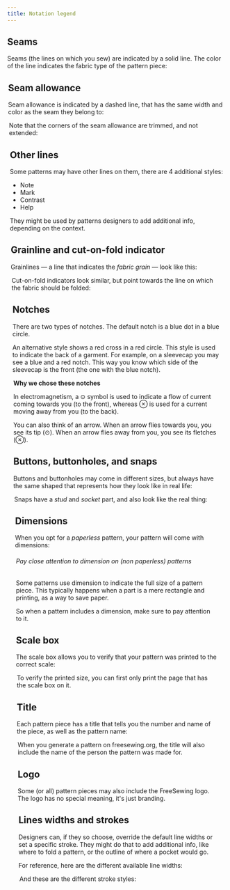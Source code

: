 ```yaml
---
title: Notation legend
---
```


## Seams

Seams (the lines on which you sew) are indicated by a solid line. The color of the line indicates the fabric type of the pattern piece:

<Legend part="fabricLines" caption="Seamlines for different fabric types" >

## Seam allowance

Seam allowance is indicated by a dashed line, that has the same width and color as the seam they belong to:

<Legend part="saLines" caption="Seam allowance for different fabric types" >

Note that the corners of the seam allowance are trimmed, and not extended:

<Legend part="sa" caption="A trimmer seam allowance corner" >

## Other lines

Some patterns may have other lines on them, there are 4 additional styles:

 - Note
 - Mark
 - Contrast
 - Help

They might be used by patterns designers to add additional info, depending on the context.

<Legend part="otherLines" caption="Other line styles" >

## Grainline and cut-on-fold indicator

Grainlines — a line that indicates the *fabric grain* — look like this:

<Legend part="grainline" caption="A grainline indicator" >

Cut-on-fold indicators look similar, but point towards the line on which the fabric should be folded:

<Legend part="cutonfold" caption="A cut-on-fold indicator" >

## Notches

There are two types of notches. The default notch is a blue dot in a blue circle.

An alternative style shows a red cross in a red circle. This style is used to indicate the back of a garment. For example, on a sleevecap you may see a blue and a red notch. This way you know which side of the sleevecap is the front (the one with the blue notch).

<Legend part="notches" caption="The default notch style (shown left) and alternative style for notches on the back" >

<Tip>

**Why we chose these notches**

In electromagnetism, a ⊙ symbol is used to indicate a flow of current coming towards you (to the front),
whereas ⊗  is used for a current moving away from you (to the back).

You can also think of an arrow. When an arrow flies towards you, you see its tip (⊙).
When an arrow flies away from you, you see its fletches (⊗).

</Tip>

## Buttons, buttonholes, and snaps

Buttons and buttonholes may come in different sizes, but always have the same shaped that represents how they look like in real life:

<Legend part="buttons" caption="A button is shown on the left, and a buttonhole on the right" >

Snaps have a *stud* and *socket* part, and also look like the real thing:

<Legend part="snaps" caption="A snap stud is shown on the left, and a snap socket on the right" >

## Dimensions

When you opt for a *paperless* pattern, your pattern will come with dimensions:

<Legend part="dimension" caption="An example of a dimension on a pattern" >

<Note>

###### Pay close attention to dimension on (non paperless) patterns

Some patterns use dimension to indicate the full size of a pattern piece.
This typically happens when a part is a mere rectangle and printing, as a way to save paper.

So when a pattern includes a dimension, make sure to pay attention to it.
</Note>

## Scale box

The scale box allows you to verify that your pattern was printed to the correct scale:

<Legend part="scalebox" caption="The scale box" >

<Tip>
To verify the printed size, you can first only print the page that has the scale box on it.
</Tip>

## Title

Each pattern piece has a title that tells you the number and name of the piece, as well as the pattern name:

<Legend part="title" caption="Example of a title" >

<Note>
When you generate a pattern on freesewing.org, the title will also include the name of the person the pattern was made for.
</Note>

## Logo

Some (or all) pattern pieces may also include the FreeSewing logo. The logo has no special meaning, it's just branding.

<Legend part="logo" caption="The FreeSewing logo" >

## Lines widths and strokes

Designers can, if they so choose, override the default line widths or set a specific stroke. They might do that to add additional info, like where to fold a pattern, or the outline of where a pocket would go.

For reference, here are the different available line widths:

<Legend part="lineWidths" caption="The different line widths" >

And these are the different stroke styles:

<Legend part="lineStrokes" caption="The different line strokes" >

